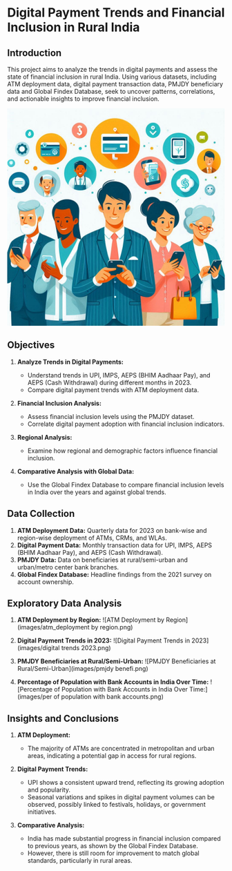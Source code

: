 # Digital Payment Trends and Financial Inclusion in Rural India

## Introduction

This project aims to analyze the trends in digital payments and assess the state of financial inclusion in rural India. Using various datasets, including ATM deployment data, digital payment transaction data, PMJDY beneficiary data and Global Findex Database,  seek to uncover patterns, correlations, and actionable insights to improve financial inclusion.

![title](images/title.jpeg)

## Objectives

1. **Analyze Trends in Digital Payments:**
   - Understand trends in UPI, IMPS, AEPS (BHIM Aadhaar Pay), and AEPS (Cash Withdrawal) during different months in 2023.
   - Compare digital payment trends with ATM deployment data.

2. **Financial Inclusion Analysis:**
   - Assess financial inclusion levels using the PMJDY dataset.
   - Correlate digital payment adoption with financial inclusion indicators.

3. **Regional Analysis:**
   - Examine how regional and demographic factors influence financial inclusion.

4. **Comparative Analysis with Global Data:**
   - Use the Global Findex Database to compare financial inclusion levels in India over the years and against global trends.

## Data Collection

1. **ATM Deployment Data:** Quarterly data for 2023 on bank-wise and region-wise deployment of ATMs, CRMs, and WLAs.
2. **Digital Payment Data:** Monthly transaction data for UPI, IMPS, AEPS (BHIM Aadhaar Pay), and AEPS (Cash Withdrawal).
3. **PMJDY Data:** Data on beneficiaries at rural/semi-urban and urban/metro center bank branches.
4. **Global Findex Database:** Headline findings from the 2021 survey on account ownership.


## Exploratory Data Analysis

1. **ATM Deployment by Region:**
![ATM Deployment by Region](images/atm_deployment by region.png)

2. **Digital Payment Trends in 2023:**
![Digital Payment Trends in 2023](images/digital trends 2023.png)

3. **PMJDY Beneficiaries at Rural/Semi-Urban:**
![PMJDY Beneficiaries at Rural/Semi-Urban](images/pmjdy benefi.png)

4. **Percentage of Population with Bank Accounts in India Over Time:**
![Percentage of Population with Bank Accounts in India Over Time:](images/per of population with bank accounts.png)


## Insights and Conclusions

1. **ATM Deployment:**
   - The majority of ATMs are concentrated in metropolitan and urban areas, indicating a potential gap in access for rural regions.

2. **Digital Payment Trends:**
   - UPI shows a consistent upward trend, reflecting its growing adoption and popularity.
   - Seasonal variations and spikes in digital payment volumes can be observed, possibly linked to festivals, holidays, or government initiatives.
  
3. **Comparative Analysis:**
   - India has made substantial progress in financial inclusion compared to previous years, as shown by the Global Findex Database.
   - However, there is still room for improvement to match global standards, particularly in rural areas.

